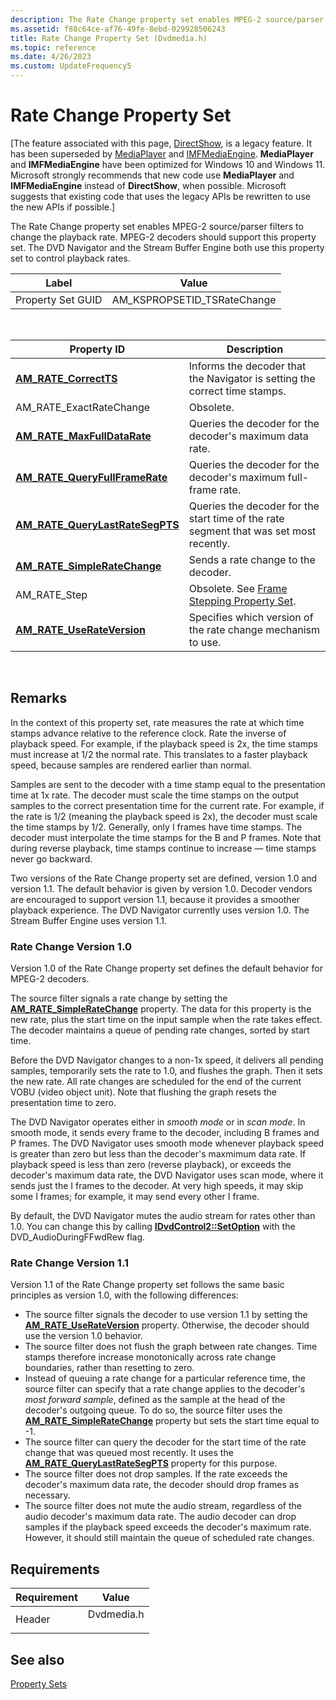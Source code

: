 ```yaml
---
description: The Rate Change property set enables MPEG-2 source/parser filters to change the playback rate. MPEG-2 decoders should support this property set. The DVD Navigator and the Stream Buffer Engine both use this property set to control playback rates.
ms.assetid: f88c64ce-af76-49fe-8ebd-029928506243
title: Rate Change Property Set (Dvdmedia.h)
ms.topic: reference
ms.date: 4/26/2023
ms.custom: UpdateFrequency5
---
```


# Rate Change Property Set

\[The feature associated with this page, [DirectShow](/windows/win32/directshow/directshow), is a legacy feature. It has been superseded by [MediaPlayer](/uwp/api/Windows.Media.Playback.MediaPlayer) and [IMFMediaEngine](/windows/win32/api/mfmediaengine/nn-mfmediaengine-imfmediaengine). **MediaPlayer** and **IMFMediaEngine** have been optimized for Windows 10 and Windows 11. Microsoft strongly recommends that new code use **MediaPlayer** and **IMFMediaEngine** instead of **DirectShow**, when possible. Microsoft suggests that existing code that uses the legacy APIs be rewritten to use the new APIs if possible.\]

The Rate Change property set enables MPEG-2 source/parser filters to change the playback rate. MPEG-2 decoders should support this property set. The DVD Navigator and the Stream Buffer Engine both use this property set to control playback rates.



| Label | Value |
|-------------------|-------------------------------|
| Property Set GUID | AM\_KSPROPSETID\_TSRateChange |



 



| Property ID                                                                   | Description                                                                            |
|-------------------------------------------------------------------------------|----------------------------------------------------------------------------------------|
| [**AM\_RATE\_CorrectTS**](am-rate-correctts-property.md)                     | Informs the decoder that the Navigator is setting the correct time stamps.             |
| AM\_RATE\_ExactRateChange                                                     | Obsolete.                                                                              |
| [**AM\_RATE\_MaxFullDataRate**](am-rate-maxfulldatarate-property.md)         | Queries the decoder for the decoder's maximum data rate.                               |
| [**AM\_RATE\_QueryFullFrameRate**](am-rate-queryfullframerate-property.md)   | Queries the decoder for the decoder's maximum full-frame rate.                         |
| [**AM\_RATE\_QueryLastRateSegPTS**](am-rate-querylastratesegpts-property.md) | Queries the decoder for the start time of the rate segment that was set most recently. |
| [**AM\_RATE\_SimpleRateChange**](am-rate-simpleratechange-property.md)       | Sends a rate change to the decoder.                                                    |
| AM\_RATE\_Step                                                                | Obsolete. See [Frame Stepping Property Set](frame-stepping-property-set.md).          |
| [**AM\_RATE\_UseRateVersion**](am-rate-userateversion-property.md)           | Specifies which version of the rate change mechanism to use.                           |



 

## Remarks

In the context of this property set, rate measures the rate at which time stamps advance relative to the reference clock. Rate the inverse of playback speed. For example, if the playback speed is 2x, the time stamps must increase at 1/2 the normal rate. This translates to a faster playback speed, because samples are rendered earlier than normal.

Samples are sent to the decoder with a time stamp equal to the presentation time at 1x rate. The decoder must scale the time stamps on the output samples to the correct presentation time for the current rate. For example, if the rate is 1/2 (meaning the playback speed is 2x), the decoder must scale the time stamps by 1/2. Generally, only I frames have time stamps. The decoder must interpolate the time stamps for the B and P frames. Note that during reverse playback, time stamps continue to increase — time stamps never go backward.

Two versions of the Rate Change property set are defined, version 1.0 and version 1.1. The default behavior is given by version 1.0. Decoder vendors are encouraged to support version 1.1, because it provides a smoother playback experience. The DVD Navigator currently uses version 1.0. The Stream Buffer Engine uses version 1.1.

### Rate Change Version 1.0

Version 1.0 of the Rate Change property set defines the default behavior for MPEG-2 decoders.

The source filter signals a rate change by setting the [**AM\_RATE\_SimpleRateChange**](am-rate-simpleratechange-property.md) property. The data for this property is the new rate, plus the start time on the input sample when the rate takes effect. The decoder maintains a queue of pending rate changes, sorted by start time.

Before the DVD Navigator changes to a non-1x speed, it delivers all pending samples, temporarily sets the rate to 1.0, and flushes the graph. Then it sets the new rate. All rate changes are scheduled for the end of the current VOBU (video object unit). Note that flushing the graph resets the presentation time to zero.

The DVD Navigator operates either in *smooth mode* or in *scan mode*. In smooth mode, it sends every frame to the decoder, including B frames and P frames. The DVD Navigator uses smooth mode whenever playback speed is greater than zero but less than the decoder's maxmimum data rate. If playback speed is less than zero (reverse playback), or exceeds the decoder's maximum data rate, the DVD Navigator uses scan mode, where it sends just the I frames to the decoder. At very high speeds, it may skip some I frames; for example, it may send every other I frame.

By default, the DVD Navigator mutes the audio stream for rates other than 1.0. You can change this by calling [**IDvdControl2::SetOption**](/windows/desktop/api/Strmif/nf-strmif-idvdcontrol2-setoption) with the DVD\_AudioDuringFFwdRew flag.

### Rate Change Version 1.1

Version 1.1 of the Rate Change property set follows the same basic principles as version 1.0, with the following differences:

-   The source filter signals the decoder to use version 1.1 by setting the [**AM\_RATE\_UseRateVersion**](am-rate-userateversion-property.md) property. Otherwise, the decoder should use the version 1.0 behavior.
-   The source filter does not flush the graph between rate changes. Time stamps therefore increase monotonically across rate change boundaries, rather than resetting to zero.
-   Instead of queuing a rate change for a particular reference time, the source filter can specify that a rate change applies to the decoder's *most forward sample*, defined as the sample at the head of the decoder's outgoing queue. To do so, the source filter uses the [**AM\_RATE\_SimpleRateChange**](am-rate-simpleratechange-property.md) property but sets the start time equal to -1.
-   The source filter can query the decoder for the start time of the rate change that was queued most recently. It uses the [**AM\_RATE\_QueryLastRateSegPTS**](am-rate-querylastratesegpts-property.md) property for this purpose.
-   The source filter does not drop samples. If the rate exceeds the decoder's maximum data rate, the decoder should drop frames as necessary.
-   The source filter does not mute the audio stream, regardless of the audio decoder's maximum data rate. The audio decoder can drop samples if the playback speed exceeds the decoder's maximum rate. However, it should still maintain the queue of scheduled rate changes.

## Requirements



| Requirement | Value |
|-------------------|---------------------------------------------------------------------------------------|
| Header<br/> | <dl> <dt>Dvdmedia.h</dt> </dl> |



## See also

<dl> <dt>

[Property Sets](property-sets.md)
</dt> </dl>

 

 




